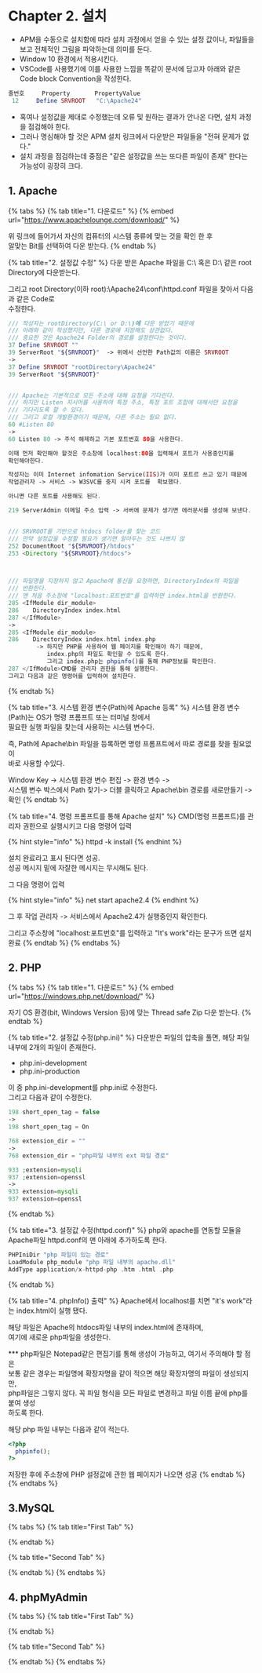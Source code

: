 # Chapter 2. 설치

* APM을 수동으로 설치함에 따라 설치 과정에서 얻을 수 있는 설정 값이나, 파일들을 보고 전체적인 그림을 파악하는데 의미를 둔다.
* Window 10 환경에서 적용시킨다.
* VSCode를 사용했기에 이를 사용한 느낌을 똑같이 문서에 담고자 아래와 같은  Code block Convention을 작성한다.

```php
줄번호     Property       PropertyValue
 12     Define SRVROOT   "C:\Apache24"     
```

* 혹여나 설정값을 제대로 수정했는데 오류 및 원하는 결과가 안나온 다면, 설치 과정을 점검해야 한다.
* 그러나 명심해야 할 것은 APM 설치 링크에서 다운받은 파일들을 "전혀 문제가 없다." 
* 설치 과정을 점검하는데 중점은  "같은 설정값을 쓰는 또다른 파일이 존재" 한다는 가능성이 굉장히 크다.

## 1. Apache

{% tabs %}
{% tab title="1. 다운로드" %}
{% embed url="https://www.apachelounge.com/download/" %}

위 링크에 들어가서 자신의 컴퓨터의 시스템 종류에 맞는 것을 확인 한 후   
알맞는 Bit를 선택하여 다운 받는다.
{% endtab %}

{% tab title="2. 설정값 수정" %}
다운 받은 Apache 파일을 C:\ 혹은 D:\ 같은 root Directory에 다운받는다.

그리고 root Directory\(이하 root\):\Apache24\conf\httpd.conf 파일을 찾아서 다음과 같은 Code로   
수정한다.

```php
/// 작성자는 rootDirectory(C:\ or D:\)에 다운 받았기 때문에
/// 아래와 같이 작성했지만, 다른 경로에 저장해도 상관없다.
/// 중요한 것은 Apache24 Folder의 경로를 설정한다는 것이다.
37 Define SRVROOT ""
39 ServerRoot "${SRVROOT}"  -> 위에서 선언한 Path값의 이름은 SRVROOT
-> 
37 Define SRVROOT "rootDirectory\Apache24"
39 ServerRoot "${SRVROOT}"


/// Apache는 기본적으로 모든 주소에 대해 요청을 기다린다.
/// 하지만 Listen 지시어를 사용하여 특정 주소, 특정 포트 조합에 대해서만 요청을
/// 기다리도록 할 수 있다.
/// 그리고 로컬 개발환경이기 때문에, 다른 주소는 필요 없다. 
60 #Listen 80
->
60 Listen 80 -> 주석 해제하고 기본 포트번호 80을 사용한다.

이때 먼저 확인해야 할것은 주소창에 localhost:80을 입력해서 포트가 사용중인지를 
확인해야한다.

작성자는 이미 Internet infomation Service(IIS)가 이미 포트르 쓰고 있기 때문에 
작업관리자 -> 서비스 -> W3SVC를 중지 시켜 포트를  확보했다.

아니면 다른 포트를 사용해도 된다.

219 ServerAdmin 이메일 주소 입력 -> 서버에 문제가 생기면 에러문서를 생성해 보낸다.


/// SRVROOT를 기반으로 htdocs folder를 찾는 코드
/// 만약 설정값을 수정할 필요가 생기면 알아두는 것도 나쁘지 않
252 DocumentRoot "${SRVROOT}/htdocs"
253 <Directory "${SRVROOT}/htdocs">



/// 파일명을 지정하지 않고 Apache에 통신을 요청하면, DirectoryIndex의 파일을
/// 반환한다.
/// 맨 처음 주소창에 "localhost:포트번호"를 입력하면 index.html을 반환한다.
285 <IfModule dir_module>
286    DirectoryIndex index.html
287 </IfModule>
->
285 <IfModule dir_module>
286    DirectoryIndex index.html index.php 
        -> 하지만 PHP를 사용하여 웹 페이지를 확인해야 하기 때문에, 
           index.php의 파일도 확인할 수 있도록 한다.
           그리고 index.php는 phpinfo()를 통해 PHP정보를 확인한다.
287 </IfModule>CMD를 관리자 권한을 통해 실행한다.
그리고 다음과 같은 명령어를 입력하여 설치한다.
```
{% endtab %}

{% tab title="3. 시스템 환경 변수\(Path\)에 Apache 등록" %}
시스템 환경 변수\(Path\)는 OS가 명령 프롬프트 또는 터미널 창에서   
필요한 실행 파일을 찾는데 사용하는 시스템 변수다.

즉, Path에 Apache\bin 파일을 등록하면 명령 프롬프트에서 따로 경로를 찾을 필요없이  
바로 사용할 수있다.

Window Key -&gt; 시스템 환경 변수 편집 -&gt; 환경 변수 -&gt;   
시스템 변수 박스에서 Path 찾기-&gt; 더블 클릭하고 Apache\bin 경로를 새로만들기 -&gt;   
확인
{% endtab %}

{% tab title="4. 명령 프롬프트를 통해 Apache 설치" %}
CMD\(명령 프롬프트\)를 관리자 권한으로 실행시키고 다음 명령어 입력

{% hint style="info" %}
httpd -k install
{% endhint %}

설치 완료라고 표시 된다면 성공.  
성공 메시지 밑에 자잘한 메시지는 무시해도 된다.

그 다음 명령어 입력

{% hint style="info" %}
net start apache2.4
{% endhint %}

그 후 작업 관리자 -&gt; 서비스에서 Apache2.4가 실행중인지 확인한다.

그리고 주소창에 "localhost:포트번호"를 입력하고 "It's work"라는 문구가 뜨면 설치 완료
{% endtab %}
{% endtabs %}

## 2. PHP

{% tabs %}
{% tab title="1. 다운로드" %}
{% embed url="https://windows.php.net/download/" %}

자기 OS 환경\(bit, Windows Version 등\)에 맞는 Thread safe Zip 다운 받는다.
{% endtab %}

{% tab title="2. 설정값 수정\(php.ini\)" %}
다운받은 파일의 압축을 풀면, 해당 파일 내부에 2개의 파일이 존재한다.

* php.ini-development
* php.ini-production

이 중 php.ini-development를 php.ini로 수정한다.  
그리고 다음과 같이 수정한다.

```php
198 short_open_tag = false
->
198 short_open_tag = On

768 extension_dir = ""
->
768 extension_dir = "php파일 내부의 ext 파일 경로"

933 ;extension=mysqli
937 ;extension=openssl
->
933 extension=mysqli
937 extension=openssl
```
{% endtab %}

{% tab title="3. 설정값 수정\(httpd.conf\)" %}
php와 apache를 연동할 모듈을 Apache파일 httpd.conf의 맨 아래에 추가하도록 한다.

```php
PHPIniDir "php 파일이 있는 경로"
LoadModule php_module "php 파일 내부의 apache.dll"
AddType application/x-httpd-php .htm .html .php
```
{% endtab %}

{% tab title="4. phpInfo\(\) 출력" %}
Apache에서 localhost를 치면 "it's work"라는 index.html이 실행 됐다.

해당 파일은 Apache의 htdocs파일 내부의 index.html에 존재하며,  
여기에 새로운 php파일을 생성한다.

\*\*\* php파일은 Notepad같은 편집기를 통해 생성이 가능하고, 여기서 주의해야 할 점은  
      보통 같은 경우는 파일명에 확장자명을 같이 적으면 해당 확장자명의 파일이 생성되지만,  
      php파일은 그렇지 않다. 꼭 파일 형식을 모든 파일로 변경하고 파일 이름 끝에 php를 붙여 생성  
      하도록 한다.

해당 php 파일 내부는 다음과 같이 적는다.

```php
<?php
  phpinfo();
?>
```

저장한 후에 주소창에 PHP 설정값에 관한 웹 페이지가 나오면 성공
{% endtab %}
{% endtabs %}

## 3.MySQL

{% tabs %}
{% tab title="First Tab" %}

{% endtab %}

{% tab title="Second Tab" %}

{% endtab %}
{% endtabs %}

## 4. phpMyAdmin

{% tabs %}
{% tab title="First Tab" %}

{% endtab %}

{% tab title="Second Tab" %}

{% endtab %}
{% endtabs %}


